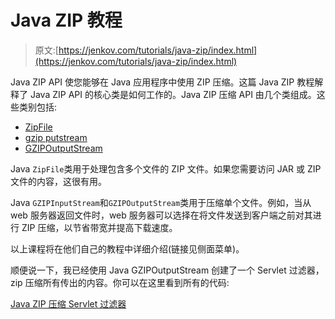 # Java ZIP 教程

> 原文:[https://jenkov.com/tutorials/java-zip/index.html](https://jenkov.com/tutorials/java-zip/index.html)

Java ZIP API 使您能够在 Java 应用程序中使用 ZIP 压缩。这篇 Java ZIP 教程解释了 Java ZIP API 的核心类是如何工作的。Java ZIP 压缩 API 由几个类组成。这些类别包括:

*   [ZipFile](/java-zip/zipfile.html)
*   [gzip putstream](/java-zip/gzipinputstream.html)
*   [GZIPOutputStream](/java-zip/gzipoutputstream.html)

Java `ZipFile`类用于处理包含多个文件的 ZIP 文件。如果您需要访问 JAR 或 ZIP 文件的内容，这很有用。

Java `GZIPInputStream`和`GZIPOutputStream`类用于压缩单个文件。例如，当从 web 服务器返回文件时，web 服务器可以选择在将文件发送到客户端之前对其进行 ZIP 压缩，以节省带宽并提高下载速度。

以上课程将在他们自己的教程中详细介绍(链接见侧面菜单)。

顺便说一下，我已经使用 Java GZIPOutputStream 创建了一个 Servlet 过滤器，zip 压缩所有传出的内容。你可以在这里看到所有的代码:

[Java ZIP 压缩 Servlet 过滤器](http://tutorials.jenkov.com/java-servlets/gzip-servlet-filter.html)